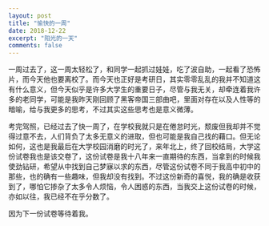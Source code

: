 ```yaml
---
layout: post
title: "愉快的一周"
date: 2018-12-22
excerpt: "阳光的一天"
comments: false
---
```


一周过去了，这一周太轻松了，和同学一起抓过娃娃，吃了波自助，一起看了恐怖片，而今天他也要离校了。而今天也正好是考研日，其实零零乱乱的我并不知道这有什么意义，但今天似乎是许多大学生的重要日子，尽管与我无关，却牵连着我许多的老同学，可能是我昨天刚回顾了黑客帝国三部曲吧，里面对存在以及人性等的暗喻，给与我更多的思考，不过其实这些思考也是意义微薄。

考完驾照，已经过去了快一周了，在学校我就只是在倦怠时光，颓废但我却并不觉得过意不去，人们背负了太多无意义的进取，但也可能是我自己找的藉口。但无论如何，这也是我最后在大学校园消磨的时光了，来年北上，终了回校结局，大学这份试卷我也是该交卷了，这份试卷是我十八年来一直期待的东西，当拿到的时候我使劲钻研，希望从中找到自己梦寐以求的东西，尽管这份试卷不同于我高中初中的那些，也的确有一些趣味，但我却没有找到。不过这份新奇的喜悦，我的确是收获到了，哪怕它掺杂了太多令人烦恼，令人困惑的东西，当我交上这份试卷的时候，亦如以往，我已经不在乎分数了。

因为下一份试卷等待着我。